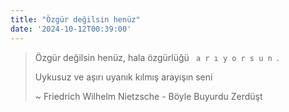 ```yaml
---
title: "Özgür değilsin henüz"
date: '2024-10-12T00:39:00'
---
```


>  <p className="text-lg text-gray-400">Özgür değilsin henüz, hala özgürlüğü <code className="text-purple-400" > a r ı y o r s u n </code>. </p>
>  <p className="text-lg text-gray-400">Uykusuz ve aşırı uyanık kılmış arayışın seni</p>
>  ~ Friedrich Wilhelm Nietzsche - Böyle Buyurdu Zerdüşt
 
